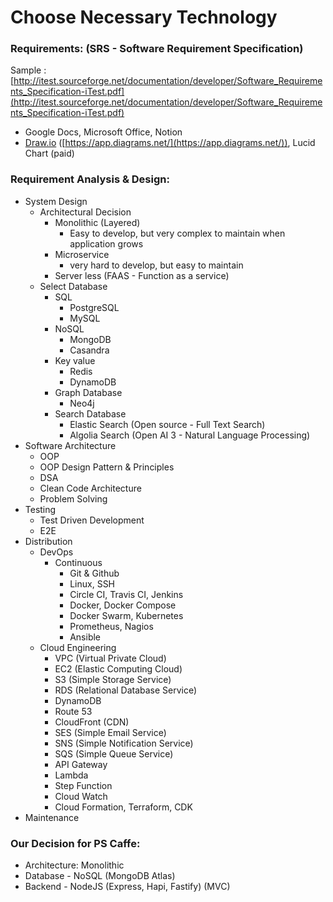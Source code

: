 # Choose Necessary Technology

### Requirements: (SRS - Software Requirement Specification)

Sample : [http://itest.sourceforge.net/documentation/developer/Software_Requirements_Specification-iTest.pdf](http://itest.sourceforge.net/documentation/developer/Software_Requirements_Specification-iTest.pdf)

- Google Docs, Microsoft Office, Notion
- [Draw.io](http://Draw.io) ([https://app.diagrams.net/](https://app.diagrams.net/)), Lucid Chart (paid)

### Requirement Analysis & Design:

- System Design
    - Architectural Decision
        - Monolithic (Layered)
            - Easy to develop, but very complex to maintain when application grows
        - Microservice
            - very hard to develop, but easy to maintain
        - Server less (FAAS - Function as a service)
    - Select Database
        - SQL
            - PostgreSQL
            - MySQL
        - NoSQL
            - MongoDB
            - Casandra
        - Key value
            - Redis
            - DynamoDB
        - Graph Database
            - Neo4j
        - Search Database
            - Elastic Search (Open source - Full Text Search)
            - Algolia Search (Open AI 3 - Natural Language Processing)
- Software Architecture
    - OOP
    - OOP Design Pattern & Principles
    - DSA
    - Clean Code Architecture
    - Problem Solving
- Testing
    - Test Driven Development
    - E2E
- Distribution
    - DevOps
        - Continuous
            - Git & Github
            - Linux, SSH
            - Circle CI, Travis CI, Jenkins
            - Docker, Docker Compose
            - Docker Swarm, Kubernetes
            - Prometheus, Nagios
            - Ansible
    - Cloud Engineering
        - VPC (Virtual Private Cloud)
        - EC2 (Elastic Computing Cloud)
        - S3 (Simple Storage Service)
        - RDS (Relational Database Service)
        - DynamoDB
        - Route 53
        - CloudFront (CDN)
        - SES (Simple Email Service)
        - SNS (Simple Notification Service)
        - SQS (Simple Queue Service)
        - API Gateway
        - Lambda
        - Step Function
        - Cloud Watch
        - Cloud Formation, Terraform, CDK
- Maintenance

### Our Decision for PS Caffe:

- Architecture: Monolithic
- Database - NoSQL (MongoDB Atlas)
- Backend - NodeJS (Express, Hapi, Fastify) (MVC)